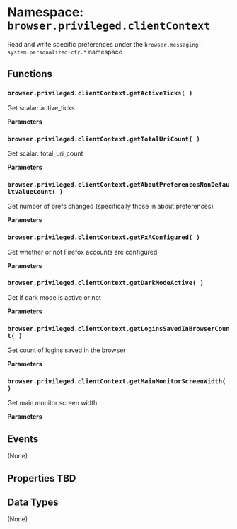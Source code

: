 # Namespace: `browser.privileged.clientContext`

Read and write specific preferences under the `browser.messaging-system.personalized-cfr.*` namespace

## Functions

### `browser.privileged.clientContext.getActiveTicks( )`

Get scalar: active_ticks

**Parameters**

### `browser.privileged.clientContext.getTotalUriCount( )`

Get scalar: total_uri_count

**Parameters**

### `browser.privileged.clientContext.getAboutPreferencesNonDefaultValueCount( )`

Get number of prefs changed (specifically those in about:preferences)

**Parameters**

### `browser.privileged.clientContext.getFxAConfigured( )`

Get whether or not Firefox accounts are configured

**Parameters**

### `browser.privileged.clientContext.getDarkModeActive( )`

Get if dark mode is active or not

**Parameters**

### `browser.privileged.clientContext.getLoginsSavedInBrowserCount( )`

Get count of logins saved in the browser

**Parameters**

### `browser.privileged.clientContext.getMainMonitorScreenWidth( )`

Get main monitor screen width

**Parameters**

## Events

(None)

## Properties TBD

## Data Types

(None)
